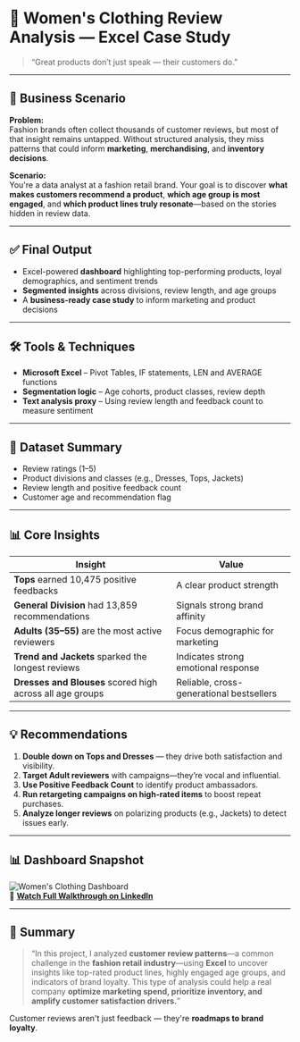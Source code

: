 # 👗 Women's Clothing Review Analysis — Excel Case Study

> “Great products don’t just speak — their customers do.”

---

## 🎯 Business Scenario

**Problem:**  
Fashion brands often collect thousands of customer reviews, but most of that insight remains untapped. Without structured analysis, they miss patterns that could inform **marketing**, **merchandising**, and **inventory decisions**.

**Scenario:**  
You're a data analyst at a fashion retail brand. Your goal is to discover **what makes customers recommend a product**, **which age group is most engaged**, and **which product lines truly resonate**—based on the stories hidden in review data.

---

## ✅ Final Output

- Excel-powered **dashboard** highlighting top-performing products, loyal demographics, and sentiment trends  
- **Segmented insights** across divisions, review length, and age groups  
- A **business-ready case study** to inform marketing and product decisions

---

## 🛠️ Tools & Techniques

- **Microsoft Excel** – Pivot Tables, IF statements, LEN and AVERAGE functions  
- **Segmentation logic** – Age cohorts, product classes, review depth  
- **Text analysis proxy** – Using review length and feedback count to measure sentiment

---

## 📂 Dataset Summary

- Review ratings (1–5)  
- Product divisions and classes (e.g., Dresses, Tops, Jackets)  
- Review length and positive feedback count  
- Customer age and recommendation flag

---

## 📊 Core Insights

| Insight | Value |
|--------|-------|
| **Tops** earned 10,475 positive feedbacks | A clear product strength |
| **General Division** had 13,859 recommendations | Signals strong brand affinity |
| **Adults (35–55)** are the most active reviewers | Focus demographic for marketing |
| **Trend and Jackets** sparked the longest reviews | Indicates strong emotional response |
| **Dresses and Blouses** scored high across all age groups | Reliable, cross-generational bestsellers |

---

## 💡 Recommendations

1. **Double down on Tops and Dresses** — they drive both satisfaction and visibility.  
2. **Target Adult reviewers** with campaigns—they’re vocal and influential.  
3. **Use Positive Feedback Count** to identify product ambassadors.  
4. **Run retargeting campaigns on high-rated items** to boost repeat purchases.  
5. **Analyze longer reviews** on polarizing products (e.g., Jackets) to detect issues early.

---
## 📊 Dashboard Snapshot

![Women's Clothing Dashboard](https://github.com/user-attachments/assets/6da19668-822c-4a64-a56e-9a0c9d61a810)  
🔗 [**Watch Full Walkthrough on LinkedIn**](https://www.linkedin.com/posts/john-gaius-m_excelanalytics-ecommercedata-datastorytelling-activity-7321242166918307842-nEl-?utm_source=share&utm_medium=member_desktop&rcm=ACoAABwTWvwBrwno3DC96otPksttbAeLF72I-bQ)

---

## 📌 Summary

> “In this project, I analyzed **customer review patterns**—a common challenge in the **fashion retail industry**—using **Excel** to uncover insights like top-rated product lines, highly engaged age groups, and indicators of brand loyalty. This type of analysis could help a real company **optimize marketing spend, prioritize inventory, and amplify customer satisfaction drivers.**”

Customer reviews aren't just feedback — they're **roadmaps to brand loyalty**.




